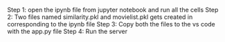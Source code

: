 Step 1: open the ipynb file from jupyter notebook and run all the cells
Step 2: Two files named similarity.pkl and movielist.pkl gets created in corresponding to the ipynb file
Step 3: Copy both the files to the vs code with the app.py file
Step 4: Run the server
